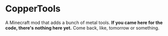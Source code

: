 CopperTools
===========

A Minecraft mod that adds a bunch of metal tools.
**If you came here for the code, there's nothing here yet.**
Come back, like, tomorrow or something.
